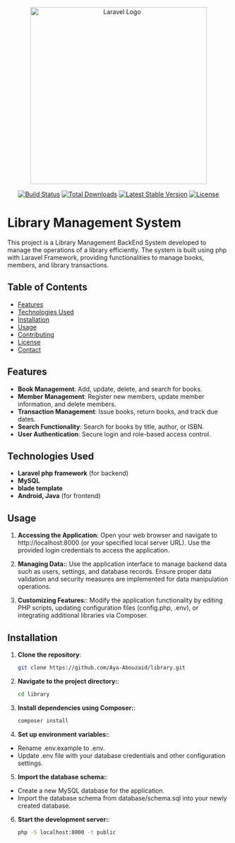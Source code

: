 <p align="center"><a href="https://laravel.com" target="_blank"><img src="https://raw.githubusercontent.com/laravel/art/master/logo-lockup/5%20SVG/2%20CMYK/1%20Full%20Color/laravel-logolockup-cmyk-red.svg" width="400" alt="Laravel Logo"></a></p>

<p align="center">
<a href="https://github.com/laravel/framework/actions"><img src="https://github.com/laravel/framework/workflows/tests/badge.svg" alt="Build Status"></a>
<a href="https://packagist.org/packages/laravel/framework"><img src="https://img.shields.io/packagist/dt/laravel/framework" alt="Total Downloads"></a>
<a href="https://packagist.org/packages/laravel/framework"><img src="https://img.shields.io/packagist/v/laravel/framework" alt="Latest Stable Version"></a>
<a href="https://packagist.org/packages/laravel/framework"><img src="https://img.shields.io/packagist/l/laravel/framework" alt="License"></a>
</p>


# Library Management System

This project is a Library Management BackEnd System developed to manage the operations of a library efficiently. The system is built using php with Laravel Framework, providing functionalities to manage books, members, and library transactions.

## Table of Contents

- [Features](#features)
- [Technologies Used](#technologies-used)
- [Installation](#installation)
- [Usage](#usage)
- [Contributing](#contributing)
- [License](#license)
- [Contact](#contact)



## Features

- **Book Management**: Add, update, delete, and search for books.
- **Member Management**: Register new members, update member information, and delete members.
- **Transaction Management**: Issue books, return books, and track due dates.
- **Search Functionality**: Search for books by title, author, or ISBN.
- **User Authentication**: Secure login and role-based access control.


## Technologies Used

- **Laravel php framework** (for backend)
- **MySQL**
- **blade template** 
- **Android, Java** (for frontend)


## Usage

1. **Accessing the Application**:
Open your web browser and navigate to http://localhost:8000 (or your specified local server URL).
Use the provided login credentials to access the application.

2. **Managing Data:**:
Use the application interface to manage backend data such as users, settings, and database records.
Ensure proper data validation and security measures are implemented for data manipulation operations.

3. **Customizing Features:**:
Modify the application functionality by editing PHP scripts, updating configuration files (config.php, .env), or integrating additional libraries via Composer.



## Installation

1. **Clone the repository**:
   ```bash
   git clone https://github.com/Aya-Abouzaid/library.git

2. **Navigate to the project directory:**:
   ```bash
   cd library

3. **Install dependencies using Composer:**:
   ```bash
   composer install

4. **Set up environment variables:**:
 - Rename .env.example to .env.
 - Update .env file with your database credentials and other configuration settings.

5. **Import the database schema:**:
 - Create a new MySQL database for the application.
 - Import the database schema from database/schema.sql into your newly created database.

6. **Start the development server:**:
   ```bash
   php -S localhost:8000 -t public
